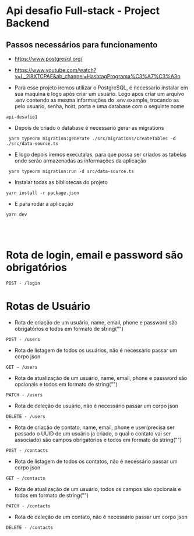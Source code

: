 # Api desafio Full-stack - Project Backend

## Passos necessários para funcionamento

-   https://www.postgresql.org/
-   https://www.youtube.com/watch?v=L_2l8XTCPAE&ab_channel=HashtagPrograma%C3%A7%C3%A3o

-   Para esse projeto iremos utilizar o PostgreSQL, é necessario instalar em sua maquina e logo após criar um usuário. Logo apos criar um arquivo .env contendo as mesma informações do .env.example, trocando as pelo usuario, senha, host, porta e uma database com o seguinte nome

```shell
api-desafio1
```

-   Depois de criado o database é necessario gerar as migrations

```shell
 yarn typeorm migration:generate ./src/migrations/createTables -d ./src/data-source.ts
```

-   E logo depois iremos executalas, para que possa ser criados as tabelas onde serão armazenadas as informações da aplicação

```shell
 yarn typeorm migration:run -d src/data-source.ts
```

-   Instalar todas as bibliotecas do projeto

```shell
yarn install -r package.json
```

-   E para rodar a aplicação

```shell
yarn dev
```

<br>
<br>

# Rota de login, email e password são obrigatórios

```shell
POST - /login
```

# Rotas de Usuário

-   Rota de criação de um usuário, name, email, phone e password são obrigatórios e todos em formato de string("")

```shell
POST - /users
```

-   Rota de listagem de todos os usuários, não é necessário passar um corpo json

```shell
GET - /users
```

-   Rota de atualização de um usuário, name, email, phone e password são opcionais e todos em formato de string("")

```shell
PATCH - /users
```

-   Rota de deleção de usuário, não é necessário passar um corpo json

```shell
DELETE - /users
```

-   Rota de criação de contato, name, email, phone e user(precisa ser passado o UUID de um usuário ja criado, o qual o contato vai ser associado) são campos obrigatórios e todos em formato de string("")

```shell
POST - /contacts
```

-   Rota de listagem de todos os contatos, não é necessário passar um corpo json

```shell
GET - /contacts
```

-   Rota de atualização de um usuário, todos os campos são opcionais e todos em formato de string("")

```shell
PATCH - /contacts
```

-   Rota de deleção de um contato, não é necessário passar um corpo json

```shell
DELETE - /contacts
```
